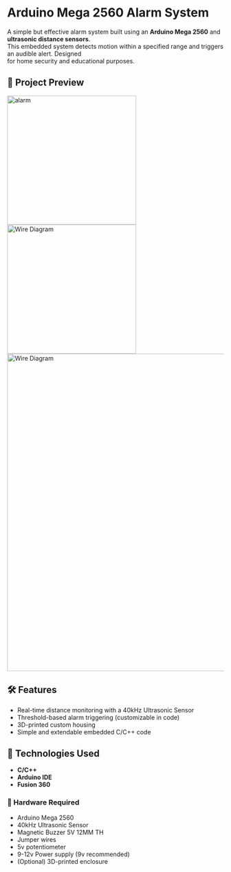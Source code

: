 <h1>Arduino Mega 2560 Alarm System</h1>

A simple but effective alarm system built using an **Arduino Mega 2560** and **ultrasonic distance sensors**. <br/>
This embedded system detects motion within a specified range and triggers an audible alert. Designed <br/>
for home security and educational purposes.

## 📸 Project Preview
<img align="left" alt="alarm" height="300px" src="https://github.com/user-attachments/assets/07f8fb40-0d65-4923-aa0a-012d24fda347"/>
<img alt="Wire Diagram" height="300px" src="https://github.com/user-attachments/assets/14f22770-ba0b-4a32-b94a-64451c2caf10"/>
<img align="center" alt="Wire Diagram" width="738px" src="https://github.com/user-attachments/assets/a49a49f8-057e-44c5-b29e-5a38056e6827"/>


## 🛠️ Features

- Real-time distance monitoring with a 40kHz Ultrasonic Sensor
- Threshold-based alarm triggering (customizable in code)
- 3D-printed custom housing
- Simple and extendable embedded C/C++ code

## 🔧 Technologies Used

- **C/C++**
- **Arduino IDE**
- **Fusion 360**

### 🧰 Hardware Required

- Arduino Mega 2560
- 40kHz Ultrasonic Sensor
- Magnetic Buzzer 5V 12MM TH
- Jumper wires
- 5v potentiometer
- 9-12v Power supply (9v recommended)
- (Optional) 3D-printed enclosure
